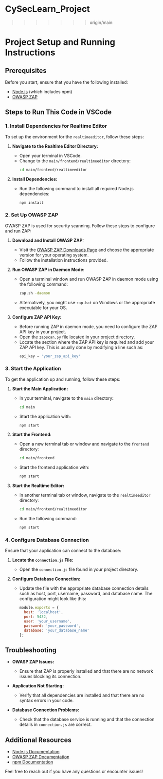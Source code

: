 # CySecLearn_Project
>>>>>>> origin/main

# Project Setup and Running Instructions

## Prerequisites

Before you start, ensure that you have the following installed:
- [Node.js](https://nodejs.org/) (which includes npm)
- [OWASP ZAP](https://www.zaproxy.org/)

## Steps to Run This Code in VSCode

### 1. Install Dependencies for Realtime Editor

To set up the environment for the `realtimeeditor`, follow these steps:

1. **Navigate to the Realtime Editor Directory:**
   - Open your terminal in VSCode.
   - Change to the `main/frontend/realtimeeditor` directory:
     ```bash
     cd main/frontend/realtimeeditor
     ```

2. **Install Dependencies:**
   - Run the following command to install all required Node.js dependencies:
     ```bash
     npm install
     ```

### 2. Set Up OWASP ZAP

OWASP ZAP is used for security scanning. Follow these steps to configure and run ZAP:

1. **Download and Install OWASP ZAP:**
   - Visit the [OWASP ZAP Downloads Page](https://www.zaproxy.org/download/) and choose the appropriate version for your operating system.
   - Follow the installation instructions provided.

2. **Run OWASP ZAP in Daemon Mode:**
   - Open a terminal window and run OWASP ZAP in daemon mode using the following command:
     ```bash
     zap.sh -daemon
     ```
   - Alternatively, you might use `zap.bat` on Windows or the appropriate executable for your OS.

3. **Configure ZAP API Key:**
   - Before running ZAP in daemon mode, you need to configure the ZAP API key in your project.
   - Open the `zapscan.py` file located in your project directory.
   - Locate the section where the ZAP API key is required and add your ZAP API key. This is usually done by modifying a line such as:
     ```python
     api_key = 'your_zap_api_key'
     ```

### 3. Start the Application

To get the application up and running, follow these steps:

1. **Start the Main Application:**
   - In your terminal, navigate to the `main` directory:
     ```bash
     cd main
     ```
   - Start the application with:
     ```bash
     npm start
     ```

2. **Start the Frontend:**
   - Open a new terminal tab or window and navigate to the `frontend` directory:
     ```bash
     cd main/frontend
     ```
   - Start the frontend application with:
     ```bash
     npm start
     ```

3. **Start the Realtime Editor:**
   - In another terminal tab or window, navigate to the `realtimeeditor` directory:
     ```bash
     cd main/frontend/realtimeeditor
     ```
   - Run the following command:
     ```bash
     npm start
     ```

### 4. Configure Database Connection

Ensure that your application can connect to the database:

1. **Locate the `connection.js` File:**
   - Open the `connection.js` file found in your project directory.

2. **Configure Database Connection:**
   - Update the file with the appropriate database connection details such as host, port, username, password, and database name. The configuration might look like this:
     ```javascript
     module.exports = {
       host: 'localhost',
       port: 5432,
       user: 'your_username',
       password: 'your_password',
       database: 'your_database_name'
     };
     ```

## Troubleshooting

- **OWASP ZAP Issues:**
  - Ensure that ZAP is properly installed and that there are no network issues blocking its connection.

- **Application Not Starting:**
  - Verify that all dependencies are installed and that there are no syntax errors in your code.

- **Database Connection Problems:**
  - Check that the database service is running and that the connection details in `connection.js` are correct.

## Additional Resources

- [Node.js Documentation](https://nodejs.org/en/docs/)
- [OWASP ZAP Documentation](https://www.zaproxy.org/docs/)
- [npm Documentation](https://docs.npmjs.com/)

Feel free to reach out if you have any questions or encounter issues!
